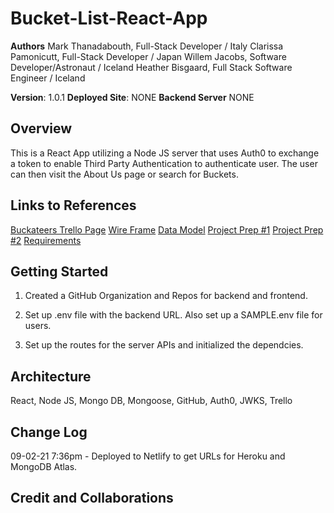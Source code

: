 # Bucket-List-React-App

**Authors**
Mark Thanadabouth, Full-Stack Developer / Italy
Clarissa Pamonicutt, Full-Stack Developer / Japan
Willem Jacobs, Software Developer/Astronaut / Iceland
Heather Bisgaard, Full Stack Software Engineer / Iceland

**Version**: 1.0.1
**Deployed Site**: NONE
**Backend Server** NONE

## Overview
<!-- Provide a high level overview of what this application is and why you are building it, beyond the fact that it's an assignment for this class. (i.e. What's your problem domain?) -->
This is a React App utilizing a Node JS server that uses Auth0 to exchange a token to enable Third Party Authentication to authenticate user. The user can then visit the About Us page or search for Buckets.

## Links to References
<!--  -->
[Buckateers Trello Page](https://trello.com/b/OTBwxXBr/buckateers)
[Wire Frame](documents/WireFrame.jpg)
[Data Model](documents/DataModel.jpg)
[Project Prep #1](documents/ProjectPrep1.pdf)
[Project Prep #2](documents/ProjectPrep2.pdf)
[Requirements](documents/requirements.md)

## Getting Started
<!-- What are the steps that a user must take in order to build this app on their own machine and get it running? -->
1. Created a GitHub Organization and Repos for backend and frontend.

2. Set up .env file with the backend URL. Also set up a SAMPLE.env file for users.

3. Set up the routes for the server APIs and initialized the dependcies.

<!-- 4. Set up account, then create single page application and back end server information on Auth0.com to get JWKS key. -->

## Architecture
<!-- Provide a detailed description of the application design. What technologies (languages, libraries, etc) you're using, and any other relevant design information. -->
React, Node JS, Mongo DB, Mongoose, GitHub, Auth0, JWKS, Trello

## Change Log

<!-- Use this area to document the iterative changes made to your application as each feature is successfully implemented. Use time stamps. Here's an example:

01-01-2001 4:59pm - Application now has a fully-functional express server, with a GET route for the location resource. -->

09-02-21 7:36pm - Deployed to Netlify to get URLs for Heroku and MongoDB Atlas.

## Credit and Collaborations
<!-- Give credit (and a link) to other people or resources that helped you build this application. -->

